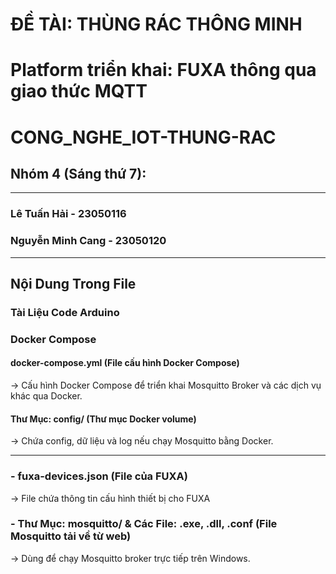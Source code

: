 # ĐỀ TÀI: THÙNG RÁC THÔNG MINH

# Platform triển khai: FUXA thông qua giao thức MQTT

# CONG_NGHE_IOT-THUNG-RAC
## Nhóm 4 (Sáng thứ 7):
--------------------------------------------
### Lê Tuấn Hải - 23050116
### Nguyễn Minh Cang - 23050120
--------------------------------------------
## Nội Dung Trong File 
### Tài Liệu Code Arduino
### Docker Compose
#### docker-compose.yml (File cấu hình Docker Compose)
→ Cấu hình Docker Compose để triển khai Mosquitto Broker và các dịch vụ khác qua Docker.
#### Thư Mục: config/ (Thư mục Docker volume)
→ Chứa config, dữ liệu và log nếu chạy Mosquitto bằng Docker.

---------------------------------------------
### - fuxa-devices.json (File của FUXA)
→ File chứa thông tin cấu hình thiết bị cho FUXA
### - Thư Mục: mosquitto/ & Các File: .exe, .dll, .conf (File Mosquitto tải về từ web)
→ Dùng để chạy Mosquitto broker trực tiếp trên Windows.
